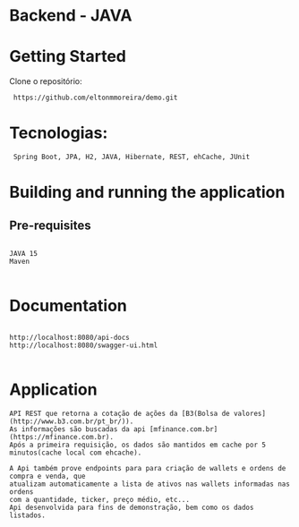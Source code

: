 # Backend - JAVA
# Getting Started
Clone o repositório:
<pre><code> https://github.com/eltonmmoreira/demo.git</code></pre>

# Tecnologias:
<pre><code> Spring Boot, JPA, H2, JAVA, Hibernate, REST, ehCache, JUnit</code></pre>

# Building and running the application
## Pre-requisites
<pre>
<code>
JAVA 15
Maven
</code>
</pre>

# Documentation
<pre>
<code>
http://localhost:8080/api-docs
http://localhost:8080/swagger-ui.html
</code>
</pre>

# Application
<pre><code>API REST que retorna a cotação de ações da [B3(Bolsa de valores](http://www.b3.com.br/pt_br/)). 
As informações são buscadas da api [mfinance.com.br](https://mfinance.com.br).
Após a primeira requisição, os dados são mantidos em cache por 5 minutos(cache local com ehcache).

A Api também prove endpoints para para criação de wallets e ordens de compra e venda, que
atualizam automaticamente a lista de ativos nas wallets informadas nas ordens
com a quantidade, ticker, preço médio, etc...
Api desenvolvida para fins de demonstração, bem como os dados listados.
</code></pre>
